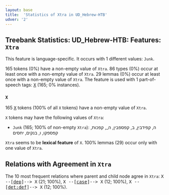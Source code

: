 ```yaml
---
layout: base
title:  'Statistics of Xtra in UD_Hebrew-HTB'
udver: '2'
---
```


## Treebank Statistics: UD_Hebrew-HTB: Features: `Xtra`

This feature is language-specific.
It occurs with 1 different values: `Junk`.

165 tokens (0%) have a non-empty value of `Xtra`.
86 types (0%) occur at least once with a non-empty value of `Xtra`.
29 lemmas (0%) occur at least once with a non-empty value of `Xtra`.
The feature is used with 1 part-of-speech tags: <tt><a href="he_htb-pos-X.html">X</a></tt> (165; 0% instances).

### `X`

165 <tt><a href="he_htb-pos-X.html">X</a></tt> tokens (100% of all `X` tokens) have a non-empty value of `Xtra`.

`X` tokens may have the following values of `Xtra`:

* `Junk` (165; 100% of non-empty `Xtra`): ה, קפידבין, ב, קפספבין, ה_, קפכות, קפספקו, ו, בנקים, יחסים

`Xtra` seems to be **lexical feature** of `X`. 100% lemmas (29) occur only with one value of `Xtra`.

## Relations with Agreement in `Xtra`

The 10 most frequent relations where parent and child node agree in `Xtra`:
<tt>X --[<tt><a href="he_htb-dep-dep.html">dep</a></tt>]--> X</tt> (21; 100%),
<tt>X --[<tt><a href="he_htb-dep-case.html">case</a></tt>]--> X</tt> (12; 100%),
<tt>X --[<tt><a href="he_htb-dep-det-def.html">det:def</a></tt>]--> X</tt> (12; 100%).

